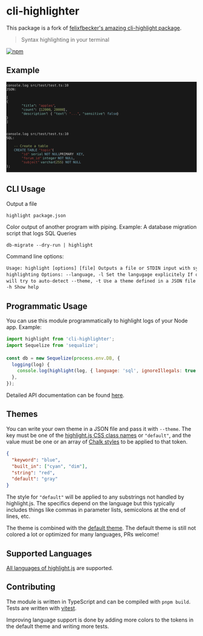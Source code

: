 # cli-highlighter

This package is a fork of [felixfbecker's amazing cli-highlight package](https://github.com/felixfbecker/cli-highlight).

> Syntax highlighting in your terminal

[![npm](https://img.shields.io/npm/v/cli-highlighter.svg)](https://www.npmjs.com/package/cli-highlighter)

## Example

![Example Output](assets/screenshot.svg)

## CLI Usage

Output a file

```shell
highlight package.json
```

Color output of another program with piping. Example: A database migration script that logs SQL Queries

```shell
db-migrate --dry-run | highlight
```

Command line options:

```html
Usage: highlight [options] [file] Outputs a file or STDIN input with syntax
highlighting Options: --language, -l Set the langugage explicitely If omitted
will try to auto-detect --theme, -t Use a theme defined in a JSON file --help,
-h Show help
```

## Programmatic Usage

You can use this module programmatically to highlight logs of your Node app. Example:

```js
import highlight from 'cli-highlighter';
import Sequelize from 'sequalize';

const db = new Sequelize(process.env.DB, {
  logging(log) {
    console.log(highlight(log, { language: 'sql', ignoreIllegals: true }));
  },
});
```

Detailed API documentation can be found [here](http://cli-highlight.surge.sh/).

## Themes

You can write your own theme in a JSON file and pass it with `--theme`.
The key must be one of the [highlight.js CSS class names](http://highlightjs.readthedocs.io/en/latest/css-classes-reference.html) or `"default"`,
and the value must be one or an array of [Chalk styles](https://github.com/chalk/chalk#styles) to be applied to that token.

```json
{
  "keyword": "blue",
  "built_in": ["cyan", "dim"],
  "string": "red",
  "default": "gray"
}
```

The style for `"default"` will be applied to any substrings not handled by highlight.js. The specifics depend on the language but this typically includes things like commas in parameter lists, semicolons at the end of lines, etc.

The theme is combined with the [default theme](http://cli-highlight.surge.sh/globals.html#default_theme).
The default theme is still not colored a lot or optimized for many languages, PRs welcome!

## Supported Languages

[All languages of highlight.js](https://highlightjs.org/static/demo/) are supported.

## Contributing

The module is written in TypeScript and can be compiled with `pnpm build`. Tests are written with [vitest](https://github.com/vitest/vitest).

Improving language support is done by adding more colors to the tokens in the default theme and writing more tests.
